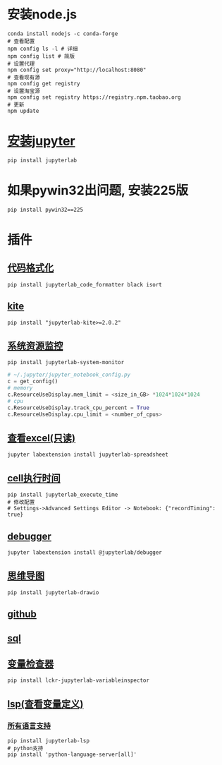 # 安装node.js
```shell
conda install nodejs -c conda-forge
# 查看配置
npm config ls -l # 详细
npm config list # 简版
# 设置代理
npm config set proxy="http://localhost:8080"
# 查看现有源
npm config get registry
# 设置淘宝源
npm config set registry https://registry.npm.taobao.org
# 更新
npm update
```

# [安装jupyter](https://lyric.im/c/the-craft-of-selfteaching/T-appendix.jupyter-installation-and-setup)
```shell
pip install jupyterlab 
```

# 如果pywin32出问题, 安装225版
```shell
pip install pywin32==225
```

# 插件

## [代码格式化](https://github.com/ryantam626/jupyterlab_code_formatter)
```shell
pip install jupyterlab_code_formatter black isort
```

## [kite](https://github.com/kiteco/jupyterlab-kite)
```shell
pip install "jupyterlab-kite>=2.0.2"
```

## [系统资源监控](https://github.com/jtpio/jupyterlab-system-monitor)
```shell
pip install jupyterlab-system-monitor
```
```python
# ~/.jupyter/jupyter_notebook_config.py
c = get_config()
# memory
c.ResourceUseDisplay.mem_limit = <size_in_GB> *1024*1024*1024
# cpu
c.ResourceUseDisplay.track_cpu_percent = True
c.ResourceUseDisplay.cpu_limit = <number_of_cpus>
```

## [查看excel(只读)](https://github.com/quigleyj97/jupyterlab-spreadsheet)
```shell
jupyter labextension install jupyterlab-spreadsheet
```

## [cell执行时间](https://github.com/deshaw/jupyterlab-execute-time)
```shell
pip install jupyterlab_execute_time
# 修改配置
# Settings->Advanced Settings Editor -> Notebook: {"recordTiming": true}
```
## [debugger](https://github.com/jupyterlab/debugger)
```shell
jupyter labextension install @jupyterlab/debugger
```

## [思维导图](https://github.com/QuantStack/jupyterlab-drawio)
```shell
pip install jupyterlab-drawio
```
## [github](https://github.com/jupyterlab/jupyterlab-github)

## [sql](https://github.com/pbugnion/jupyterlab-sql)

## [变量检查器](https://github.com/lckr/jupyterlab-variableInspector)
```shell
pip install lckr-jupyterlab-variableinspector
```

## [lsp(查看变量定义)](https://github.com/krassowski/jupyterlab-lsp)
### [所有语言支持](https://jupyterlab-lsp.readthedocs.io/en/latest/Language%20Servers.html)
```shell
pip install jupyterlab-lsp
# python支持
pip install 'python-language-server[all]'
```
